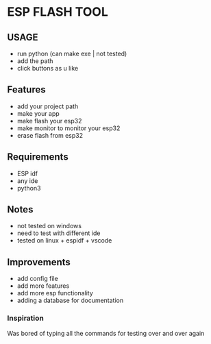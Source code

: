 # ESP FLASH TOOL

## USAGE
- run python (can make exe | not tested)
- add the path
- click buttons as u like

## Features

- add your project path 
- make your app
- make flash your esp32
- make monitor to monitor your esp32
- erase flash from esp32

## Requirements

- ESP idf
- any ide
- python3

## Notes

- not tested on windows
- need to test with different ide
- tested on linux + espidf + vscode

## Improvements

- add config file 
- add more features
- add more esp functionality
- adding a database for documentation

### Inspiration

Was bored of typing all the commands for testing over and over again